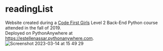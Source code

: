 # readingList

Website created during a [Code First Girls](https://codefirstgirls.com//) Level 2 Back-End Python course attended in the fall of 2019.  
Deployed on PythonAnywhere at https://estellenassar.pythonanywhere.com.
![Screenshot 2023-03-14 at 15 49 29](https://user-images.githubusercontent.com/59826370/225124163-e0ae3492-dfcb-4d4a-badd-5bec84e7190c.png)

